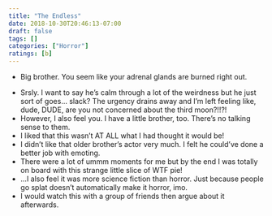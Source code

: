 ```yaml
---
title: "The Endless"
date: 2018-10-30T20:46:13-07:00
draft: false
tags: []
categories: ["Horror"]
ratings: [b]
---
```


* Big brother. You seem like your adrenal glands are burned right out.
<!--more-->
* Srsly. I want to say he’s calm through a lot of the weirdness but he just sort of goes… slack? The urgency drains away and I’m left feeling like, dude, DUDE, are you not concerned about the third moon?!!?!
* However, I also feel you. I have a little brother, too. There’s no talking sense to them.
* I liked that this wasn’t AT ALL what I had thought it would be!
* I didn’t like that older brother’s actor very much. I felt he could’ve done a better job with emoting. 
* There were a lot of ummm moments for me but by the end I was totally on board with this strange little slice of WTF pie!
* …I also feel it was more science fiction than horror. Just because people go splat doesn’t automatically make it horror, imo.
* I would watch this with a group of friends then argue about it afterwards.
